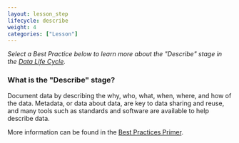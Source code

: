 ```yaml
---
layout: lesson_step
lifecycle: describe
weight: 4
categories: ["Lesson"]
---
```


*Select a Best Practice below to learn more about the "Describe" stage in the <a href="https://www.dataone.org/data-life-cycle" target="_blank">Data Life Cycle</a>.*

### What is the "Describe" stage?

 Document data by describing the why, who, what, when, where, and how of the data. Metadata, or data about data, are key to data sharing and reuse, and many tools such as standards and software are available to help describe data.

  More information can be found in the <a href="https://www.dataone.org/sites/all/documents/DataONE_BP_Primer_020212.pdf" target="_blank">Best Practices Primer</a>.
